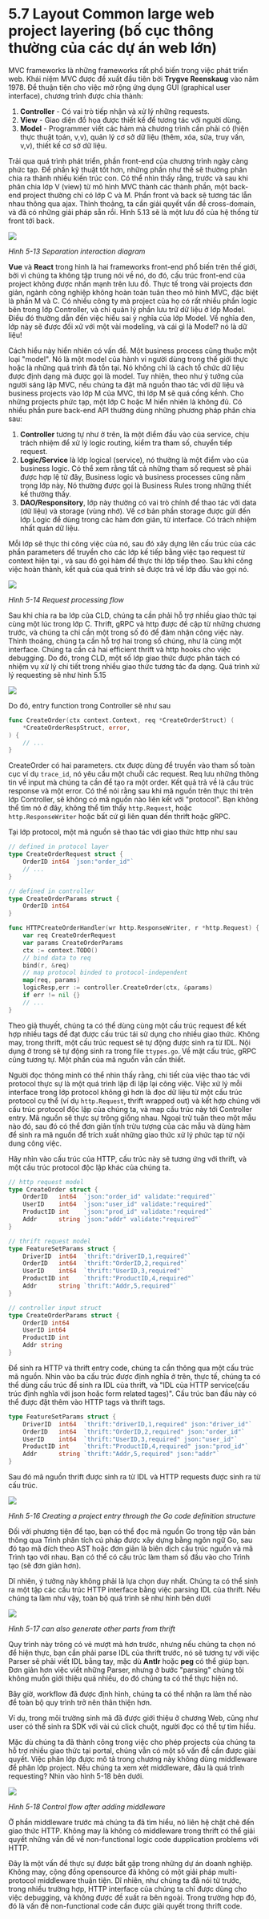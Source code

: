 # 5.7 Layout Common large web project layering (bố cục thông thường của các dự án web lớn)

MVC frameworks là những frameworks rất phổ biến trong việc phát triển web. Khái niệm MVC được đề xuất đầu tiên bởi **Trygve Reenskaug** vào năm 1978. Để thuận tiện cho việc mở rộng ứng dụng GUI (graphical user interface), chương trình được chia thành:

1. **Controller** - Có vai trò tiếp nhận và xử lý những requests.
2. **View** - Giao diện đồ họa được thiết kế để tương tác với người dùng.
3. **Model** - Programmer viết các hàm mà chương trình cần phải có (hiện thực thuật toán, v,v), quản lý cơ sở dữ liệu (thêm, xóa, sửa, truy vấn, v,v), thiết kế cơ sở dữ liệu.

Trải qua quá trình phát triển, phần front-end của chương trình ngày càng phức tạp. Để phần kỹ thuật tốt hơn, những phần như thế sẽ thường phân chia ra thành nhiều kiến trúc con. Có thể nhìn thấy rằng, trước và sau khi phân chia lớp V (view) từ mô hình MVC thành các thành phần, một back-end project thường chỉ có lớp C và M. Phần front và back sẽ tương tác lẫn nhau thông qua ajax. Thỉnh thoảng, ta cần giải quyết vấn đề cross-domain, và đã có những giải pháp sẵn rồi. Hình 5.13 sẽ là một lưu đồ của hệ thống từ front tới back.

![](../images/ch5-07-frontend-backend.png)

*Hình 5-13  Separation interaction diagram*

**Vue** và **React** trong hình là hai frameworks front-end phổ biến trên thế giới, bởi vì chúng ta không tập trung nói về nó, do đó, cấu trúc front-end của project không được nhấn mạnh trên lưu đồ. Thực tế trong vài projects đơn giản, ngành công nghiệp không hoàn toàn tuân theo mô hình MVC, đặc biệt là phần M và C. Có nhiều công ty mà project của họ có rất nhiều phần logic bên trong lớp Controller, và chỉ quản lý phần lưu trữ dữ liệu ở lớp Model. Điều đó thường dẫn đến việc hiểu sai ý nghĩa của lớp Model. Về nghĩa đen, lớp này sẽ được đối xử với một vài modeling, và cái gì là Model? nó là dữ liệu!

Cách hiểu này hiển nhiên có vấn đề. Một business process cũng thuộc một loại "model". Nó là một model của hành vi người dùng trong thế giới thực hoặc là những quá trình đã tồn tại. Nó không chỉ là cách tổ chức dữ liệu được định dạng mà được gọi là model. Tuy nhiên, theo như ý tưởng của người sáng lập MVC, nếu chúng ta đặt mã nguồn thao tác với dữ liệu và business projects vào lớp M của MVC, thì lớp M sẽ quá cồng kềnh. Cho những projects phức tạp, một lớp C hoặc M hiển nhiên là không đủ. Có nhiều phần pure back-end API thường dùng những phương pháp phân chia sau: 

1. **Controller** tương tự như ở trên, là một điểm đầu vào của service, chịu trách nhiệm để xử lý logic routing, kiểm tra tham số, chuyển tiếp request.
2. **Logic/Service**  là lớp logical (service), nó thường là một điểm vào của business logic. Có thể xem rằng tất cả những tham số request sẽ phải được hợp lệ từ đây, Business logic và business processes cũng nằm trong lớp này. Nó thường được gọi là Business Rules trong những thiết kế thường thấy.
3. **DAO/Responsitory**, lớp này thường có vai trò chính để thao tác với data (dữ liệu) và storage (vùng nhớ). Về cơ bản phần storage được gửi đến lớp Logic để dùng trong các hàm đơn giản, từ interface. Có trách nhiệm nhất quán dữ liệu.

Mỗi lớp sẽ thực thi công việc của nó, sau đó xây dựng lên cấu trúc của các phần parameters để truyền cho các lớp kế tiếp bằng việc tạo request từ context hiện tại
, và sau đó gọi hàm để thực thi lớp tiếp theo. Sau khi công việc hoàn thành, kết quả của quá trình sẽ được trả về lớp đầu vào gọi nó.

![](../images/ch5-07-controller-logic-dao.png)

*Hình 5-14  Request processing flow*

Sau khi chia ra ba lớp của CLD, chúng ta cần phải hỗ trợ nhiều giao thức tại cùng một lúc trong lớp C.  Thrift, gRPC và http được đề cập từ những chương trước, và chúng ta chỉ cần một trong số đó để đảm nhận công việc này. Thỉnh thoảng, chúng ta cần hỗ trợ hai trong số chúng, như là cùng một interface. Chúng ta cần cả hai efficient thrift và http hooks cho việc debugging. Do đó, trong CLD, một số lớp giao thức được phân tách có nhiệm vụ xử lý chi tiết trong nhiều giao thức tương tác đa dạng. Quá trình xử lý requesting sẽ như hình 5.15

![](../images/ch5-07-control-flow.png)

Do đó, entry function trong Controller sẽ như sau

```go
func CreateOrder(ctx context.Context, req *CreateOrderStruct) (
    *CreateOrderRespStruct, error,
) {
    // ...
}
```

CreateOrder có hai parameters. ctx được dùng để truyền vào tham số toàn cục ví dụ `trace_id`, nó yêu cầu một chuỗi các request. Req lưu những thông tin về input mà chúng ta cần để tạo ra một order. Kết quả trả về là cấu trúc response và một error. Có thể nói rằng sau khi mã nguồn trên thực thi trên lớp Controller, sẽ không có mã nguồn nào liên kết với "protocol". Bạn không thể tìm nó ở đây, không thể tìm thấy `http.Request`, hoặc `http.ResponseWriter` hoặc bất cứ gì liên quan đến thrift hoặc gRPC.

Tại lớp protocol, một mã nguồn sẽ thao tác với giao thức http như sau

```go
// defined in protocol layer
type CreateOrderRequest struct {
    OrderID int64 `json:"order_id"`
    // ...
}

// defined in controller
type CreateOrderParams struct {
    OrderID int64
}

func HTTPCreateOrderHandler(wr http.ResponseWriter, r *http.Request) {
    var req CreateOrderRequest
    var params CreateOrderParams
    ctx := context.TODO()
    // bind data to req
    bind(r, &req)
    // map protocol binded to protocol-independent
    map(req, params)
    logicResp,err := controller.CreateOrder(ctx, &params)
    if err != nil {}
    // ...
}
```

Theo giả thuyết, chúng ta có thể dùng cùng một cấu trúc request để kết hợp nhiều tags để đạt được cấu trúc tái sử dụng cho nhiều giao thức. Không may, trong thrift, một cấu trúc request sẽ tự động được sinh ra từ IDL. Nội dụng ở trong sẽ tự động sinh ra trong file `ttypes.go`. Về mặt cấu trúc, gRPC cũng tương tự. Một phần của mã nguồn vẫn cần thiết.

Người đọc thông minh có thể nhìn thấy rằng, chi tiết của việc thao tác với protocol thực sự là một quá trình lặp đi lặp lại công việc. Việc xử lý mỗi interface trong lớp protocol không gì hơn là đọc dữ liệu từ một cấu trúc protocol cụ thể (ví dụ `http.Request`, thrift wrapped out) và kết hợp chúng với cấu trúc protocol độc lập của chúng ta, và map cấu trúc này tới Controller entry. Mã nguồn sẽ thực sự trông giống nhau. Ngoại trừ tuân theo một mẫu nào đó, sau đó có thể đơn giản tính trừu tượng của các mẫu và dùng hàm để sinh ra mã nguồn để trích xuất những giao thức xử lý phức tạp từ nội dung công việc.

Hãy nhìn vào cấu trúc của HTTP, cấu trúc này sẽ tương ứng với thrift, và một cấu trúc protocol độc lập khác của chúng ta.

```go
// http request model
type CreateOrder struct {
    OrderID   int64  `json:"order_id" validate:"required"`
    UserID    int64  `json:"user_id" validate:"required"`
    ProductID int    `json:"prod_id" validate:"required"`
    Addr      string `json:"addr" validate:"required"`
}

// thrift request model
type FeatureSetParams struct {
    DriverID  int64  `thrift:"driverID,1,required"`
    OrderID   int64  `thrift:"OrderID,2,required"`
    UserID    int64  `thrift:"UserID,3,required"`
    ProductID int    `thrift:"ProductID,4,required"`
    Addr      string `thrift:"Addr,5,required"`
}

// controller input struct
type CreateOrderParams struct {
    OrderID int64
    UserID int64
    ProductID int
    Addr string
}
```

Để sinh ra HTTP và thrift entry code, chúng ta cần thông qua một cấu trúc mã nguồn. Nhìn vào ba cấu trúc được định nghĩa ở trên, thực tế, chúng ta có thể dùng cấu trúc để sinh ra IDL của thrift, và "IDL của HTTP service(cấu trúc định nghĩa với json hoặc form related tages)". Cấu trúc ban đầu này có thể được đặt thêm vào HTTP tags và thrift tags.


```go
type FeatureSetParams struct {
    DriverID  int64  `thrift:"driverID,1,required" json:"driver_id"`
    OrderID   int64  `thrift:"OrderID,2,required" json:"order_id"`
    UserID    int64  `thrift:"UserID,3,required" json:"user_id"`
    ProductID int    `thrift:"ProductID,4,required" json:"prod_id"`
    Addr      string `thrift:"Addr,5,required" json:"addr"`
}
```

Sau đó mã nguồn thrift được sinh ra từ IDL và HTTP requests được sinh ra từ cấu trúc.

![](../images/ch5-07-code-gen.png)

*Hình 5-16 Creating a project entry through the Go code definition structure*

Đối với phương tiện để tạo, bạn có thể đọc mã nguồn Go trong tệp văn bản thông qua Trình phân tích cú pháp được xây dựng bằng ngôn ngữ Go, sau đó tạo mã đích theo AST hoặc đơn giản là biên dịch cấu trúc nguồn và mã Trình tạo với nhau. Bạn có thể có cấu trúc làm tham số đầu vào cho Trình tạo (sẽ đơn giản hơn).

Dĩ nhiên, ý tưởng này không phải là lựa chọn duy nhất. Chúng ta có thể sinh ra một tập các cấu trúc HTTP interface bằng việc parsing IDL của thrift. Nếu chúng ta làm như vậy, toàn bộ quá trình sẽ như hình bên dưới

![](../images/ch5-08-code-gen-2.png)

*Hình 5-17 can also generate other parts from thrift*

Quy trình này trông có vẻ mượt mà hơn trước, nhưng nếu chúng ta chọn nó để hiện thực, bạn cần phải parse IDL của thrift trước, nó sẽ tương tự với việc Parser sẽ phải viết IDL bằng tay, mặc dù **Antlr** hoặc **peg** có thể giúp bạn. Đơn giản hơn việc viết những Parser, nhưng ở bước "parsing" chúng tôi không muốn giới thiệu quá nhiều, do đó chúng ta có thể thực hiện nó.

Bây giờ, workflow đã được định hình, chúng ta có thể nhận ra làm thế nào để toàn bộ quy trình trở nên thân thiện hơn.

Ví dụ, trong môi trường sinh mã đã được giới thiệu ở chương Web, cũng như user có thể sinh ra SDK với vài cú click chuột, người đọc có thể tự tìm hiểu.


Mặc dù chúng ta đã thành công trong việc cho phép projects của chúng ta hỗ trợ nhiều giao thức tại portal, chúng vẫn có một số vấn đề cần được giải quyết. Việc phân lớp được mô tả trong chương này không dùng middleware để phân lớp project. Nếu chúng ta xem xét middleware, đâu là quá trình requesting? Nhìn vào hình 5-18 bên dưới.

![](../images/ch5-08-control-flow-2.png)

*Hình 5-18 Control flow after adding middleware*

Ở phần middleware trước mà chúng ta đã tìm hiểu, nó liên hệ chặt chẽ đến giao thức HTTP. Không may là không có middleware trong thrift có thể giải quyết những vấn đề về non-functional logic code dupplication problems với HTTP.

Đây là một vấn đề thực sự được bắt gặp trong những dự án doanh nghiệp. Không may, cộng đồng opensource đã không có một giải pháp multi-protocol middleware thuận tiện. Dĩ nhiên, như chúng ta đã nói từ trước, trong nhiều trường hợp, HTTP interface của chúng ta chỉ được dùng cho việc debugging, và không được đề xuất ra bên ngoài. Trong trường hợp đó, đó là vấn đề non-functional code cần được giải quyết trong thrift code.

